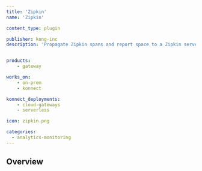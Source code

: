 ```yaml
---
title: 'Zipkin'
name: 'Zipkin'

content_type: plugin

publisher: kong-inc
description: 'Propagate Zipkin spans and report space to a Zipkin server'


products:
    - gateway

works_on:
    - on-prem
    - konnect

konnect_deployments:
    - cloud-gateways
    - serverless

icon: zipkin.png

categories:
  - analytics-monitoring
---
```


## Overview
